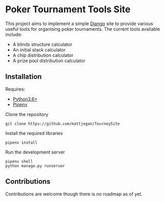 # Poker Tournament Tools Site

This project aims to implement a simple [Django](https://www.djangoproject.com/) site to provide various useful tools for organising poker tournaments. The current tools available include:

- A blinds structure calculator
- An initial stack calculator
- A chip distribution calculator
- A prize pool distribution calculator

## Installation

Requires:
- [Python3.6+](https://www.python.org/downloads/release/python-364/)
- [Pipenv](https://github.com/pypa/pipenv)

Clone the repository

```
git clone https://github.com/mattjegan/TourneySite
```

Install the required libraries

```
pipenv install
```

Run the development server

```
pipenv shell
python manage.py runserver
```

## Contributions

Contributions are welcome though there is no roadmap as of yet.
